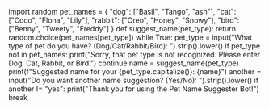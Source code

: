 import random
pet_names = {
    "dog": ["Basil", "Tango", "ash"],
    "cat": ["Coco", "Flona", "Lily"],
    "rabbit": ["Oreo", "Honey", "Snowy"],
    "bird": ["Benny", "Tweety", "Freddy"]
}
def suggest_name(pet_type):
    return random.choice(pet_names[pet_type])
while True:
    pet_type = input("What type of pet do you have? (Dog/Cat/Rabbit/Bird): ").strip().lower()
    if pet_type not in pet_names:
        print("Sorry, that pet type is not recognized. Please enter Dog, Cat, Rabbit, or Bird.")
        continue
    name = suggest_name(pet_type)
    print(f"Suggested name for your {pet_type.capitalize()}: {name}")
    another = input("Do you want another name suggestion? (Yes/No): ").strip().lower()
    if another != "yes":
    print("Thank you for using the Pet Name Suggester Bot!")
        break

        
